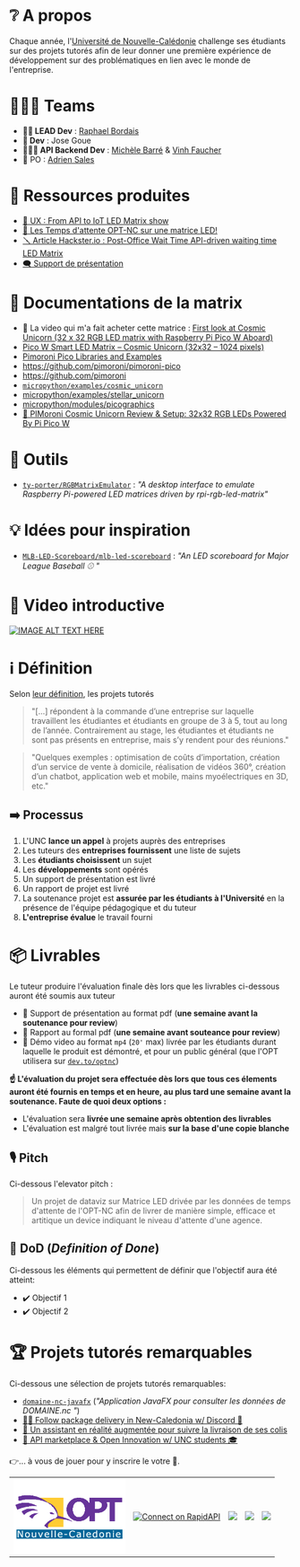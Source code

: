 # ❔ A propos

Chaque année, l'[Université de Nouvelle-Calédonie](https://unc.nc/) challenge ses étudiants
sur des projets tutorés afin de leur donner une première expérience de développement 
sur des problématiques en lien avec le monde de l'entreprise.

# 🧑‍🤝‍🧑 Teams

- **👨‍🦲 LEAD Dev** : [Raphael Bordais](https://www.linkedin.com/in/rapha%C3%ABl-bordais/)
- **👨 Dev** : Jose Goue
- **🧑‍🤝‍🧑 API Backend Dev** : [Michèle Barré](https://github.com/mbarre/) & [Vinh Faucher](https://github.com/Supervinh)
- 👨 PO : [Adrien Sales](https://dev.to/adriens)

# 📑 Ressources produites

- [👾 UX : From API to IoT LED Matrix show](https://dev.to/adriens/ux-from-api-to-iot-led-matrix-show-239g)
- [🎦 Les Temps d'attente OPT-NC sur une matrice LED!](https://youtu.be/8HhTMX7WSeQ)
- [🪛 Article Hackster.io : Post-Office Wait Time API-driven waiting time LED Matrix](https://www.hackster.io/adriensales/post-office-wait-time-api-driven-waiting-time-led-matrix-39c00b)
- [🗨️ Support de présentation](https://bit.ly/40c4Cs1)

# 📑 Documentations de la matrix

- 🎥 La video qui m'a fait acheter cette matrice : [First look at Cosmic Unicorn (32 x 32 RGB LED matrix with Raspberry Pi Pico W Aboard)](https://www.youtube.com/watch?v=q1DxovtleYA)
- [Pico W Smart LED Matrix – Cosmic Unicorn (32x32 – 1024 pixels)](https://shop.pimoroni.com/products/space-unicorns?variant=40842626596947)
- [Pimoroni Pico Libraries and Examples](https://github.com/pimoroni/pimoroni-pico)
- https://github.com/pimoroni/pimoroni-pico
- https://github.com/pimoroni
- [`micropython/examples/cosmic_unicorn`](https://github.com/pimoroni/pimoroni-pico/tree/main/micropython/examples/cosmic_unicorn)
- [micropython/examples/stellar_unicorn](https://github.com/pimoroni/pimoroni-pico/tree/main/micropython/examples/stellar_unicorn)
- [micropython/modules/picographics](https://github.com/pimoroni/pimoroni-pico/tree/main/micropython/modules/picographics)
- [🎥 PIMoroni Cosmic Unicorn Review & Setup: 32x32 RGB LEDs Powered By Pi Pico W ](https://www.youtube.com/watch?v=zDMYQI06_9w)

# 🧰 Outils

- [`ty-porter/RGBMatrixEmulator`](https://github.com/ty-porter/RGBMatrixEmulator) : _"A desktop interface to emulate Raspberry Pi-powered LED matrices driven by rpi-rgb-led-matrix"_

# 💡 Idées pour inspiration

- [`MLB-LED-Scoreboard/mlb-led-scoreboard`](https://github.com/MLB-LED-Scoreboard/mlb-led-scoreboard) : _"An LED scoreboard for Major League Baseball ⚾ "_

# 🍿 Video introductive

[![IMAGE ALT TEXT HERE](https://img.youtube.com/vi/yOAKC5cTDc8/0.jpg)](https://www.youtube.com/watch?v=yOAKC5cTDc8)

# ℹ️ Définition

Selon [leur définition](https://iut.unc.nc/espace-entreprises/projets-tutores/), les projets tutorés

> "[...] répondent à la commande d’une entreprise sur laquelle travaillent les étudiantes et étudiants en groupe de 3 à 5, tout au long de l’année. Contrairement au stage, les étudiantes et étudiants ne sont pas présents en entreprise, mais s’y rendent pour des réunions."

> "Quelques exemples : optimisation de coûts d’importation, création d’un service de vente à domicile, réalisation de vidéos 360°, création d’un chatbot, application web et mobile, mains myoélectriques en 3D, etc."

## ➡️  Processus

1. L'UNC **lance un appel** à projets auprès des entreprises
2. Les tuteurs des **entreprises fournissent** une liste de sujets
3. Les **étudiants choisissent** un sujet
4. Les **développements** sont opérés
5. Un support de présentation est livré
6. Un rapport de projet est livré
7. La soutenance projet est **assurée par les étudiants à l'Université** en la présence de l'équipe pédagogique et du tuteur
8. **L'entreprise évalue** le travail fourni

# 📦 Livrables

Le tuteur produire l'évaluation finale dès lors que les livrables ci-dessous auront été soumis aux tuteur

- 📰 Support de présentation au format pdf (**une semaine avant la soutenance pour review**)
- 📘 Rapport au formal pdf (**une semaine avant souteance pour review**)
- 🎦 Démo video au format `mp4` (`20'` max) livrée par les étudiants durant laquelle le produit est démontré, et pour un public général (que l'OPT utilisera sur [`dev.to/optnc`](https://dev.to/optnc))

**☝️ L'évaluation du projet sera effectuée dès lors que tous ces élements auront été fournis en temps et en heure,
au plus tard une semaine avant la soutenance. Faute de quoi deux options :**

- L'évaluation sera **livrée une semaine après obtention des livrables**
- L'évaluation est malgré tout livrée mais **sur la base d'une copie blanche**


## 🎙️ Pitch

Ci-dessous l'elevator pitch : 

> Un projet de dataviz sur Matrice LED drivée par les données de temps d'attente de l'OPT-NC
> afin de livrer de manière simple, efficace et artitique un device indiquant le niveau
> d'attente d'une agence.

## 🤝 DoD (_Definition of Done_)

Ci-dessous les éléments qui permettent de définir que l'objectif aura été atteint:

- ✔️ Objectif 1
- ✔️ Objectif 2


# 🏆 Projets tutorés remarquables

Ci-dessous une sélection de projets tutorés remarquables:

- [`domaine-nc-javafx`](https://github.com/adriens/domaine-nc-javafx) (_"Application JavaFX pour consulter les données de DOMAINE.nc "_)
- [🧑‍🎓 Follow package delivery in New-Caledonia w/ Discord 🤖](https://dev.to/optnc/follow-delivery-in-new-caledonia-with-rapidapi-4bh9)
- [🤖 Un assistant en réalité augmentée pour suivre la livraison de ses colis](https://youtu.be/ddqJ-ZAlk9U)
- [🙌 API marketplace & Open Innovation w/ UNC students 🎓](https://dev.to/optnc/api-marketplace-open-innovation-w-unc-students-50fc)

👉... à vous de jouer pour y inscrire le votre 💪.

<table>
  <tr>
    <td>
        <a href = "https://office.opt.nc/"><img src="https://raw.githubusercontent.com/opt-nc/.github/main/img/nc_opt.gif" width="200"/></a>
    </td>
    <td>
        <a href="https://rapidapi.com/organization/opt-nc" target="_blank">
            <img src="https://storage.googleapis.com/rapidapi-documentation/connect-on-rapidapi-dark.png" width="215" alt="Connect on RapidAPI">
        </a>
    </td>
    <td>
        <a href="https://hub.docker.com/u/optnc" target="_blank">
            <img src="https://www.docker.com/wp-content/uploads/2022/03/Moby-logo.png" width="100"/>
        </a>
    </td>
    <td>
        <a href="https://dev.to/optnc" target="_blank">
            <img src="https://d2fltix0v2e0sb.cloudfront.net/dev-black.png" width="150"/>
        </a>
    </td>
    <td>
        <a href="https://killercoda.com/opt-labs/" target="_blank">
            <img src="https://avatars.githubusercontent.com/u/88902003?s=200&v=4" width="150"/>
        </a>
    </td>
  </tr>
</table>
